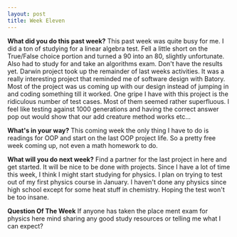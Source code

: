 ```yaml
---
layout: post
title: Week Eleven
---
```


**What did you do this past week?**
This past week was quite busy for me. I did a ton of studying for a linear algebra test. Fell a little short on the True/False choice portion and turned
a 90 into an 80, slightly unfortunate. Also had to study for and take an algorithms exam. Don't have the results yet. Darwin project took up the remainder
of last weeks activities. It was a really interesting project that reminded me of software design with Batory. Most of the project was us 
coming up with our design instead of jumping in and coding something till it worked. One gripe I have with this project is the ridiculous number of test cases.
Most of them seemed rather superfluous. I feel like testing against 1000 generations and having the correct answer pop out would show that our add creature method works etc...

**What's in your way?**
This coming week the only thing I have to do is readings for OOP and start on the last OOP project life. So a pretty free week coming up, not even
a math homework to do.

**What will you do next week?**
Find a partner for the last project in here and get started. It will be nice to be done with projects. Since I have a lot of time this week,
I think I might start studying for physics. I plan on trying to test out of my first physics course in January. I haven't done any physics
since high school except for some heat stuff in chemistry. Hoping the test won't be too insane.


**Question Of The Week**
If anyone has taken the place ment exam for physics here mind sharing any good study resources or telling me what I can expect?
